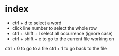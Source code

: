 # index

-   ctrl + d to select a word
-   click line number to select the whole row
-   ctrl + shift + l select all occurrence (ignore case)
-   ctrl + shift + e to go to the current file working on

ctrl + 0 to go to a file
ctrl + 1 to go back to the file
